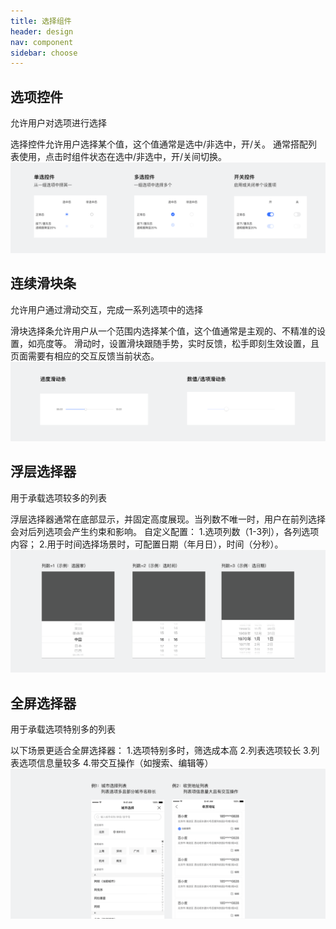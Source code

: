 ```yaml
---
title: 选择组件
header: design
nav: component
sidebar: choose
---
```

选项控件
--------------
<notice>允许用户对选项进行选择</notice>

选择控件允许用户选择某个值，这个值通常是选中/非选中，开/关。
通常搭配列表使用，点击时组件状态在选中/非选中，开/关间切换。
![Alt text](../../../img/3-4-1.png)

连续滑块条
--------------
<notice>允许用户通过滑动交互，完成一系列选项中的选择</notice>

滑块选择条允许用户从一个范围内选择某个值，这个值通常是主观的、不精准的设置，如亮度等。
滑动时，设置滑块跟随手势，实时反馈，松手即刻生效设置，且页面需要有相应的交互反馈当前状态。
![Alt text](../../../img/3-4-2.png)

浮层选择器
--------------
<notice>用于承载选项较多的列表</notice>

浮层选择器通常在底部显示，并固定高度展现。当列数不唯一时，用户在前列选择会对后列选项会产生约束和影响。
自定义配置：
1.选项列数（1-3列），各列选项内容；
2.用于时间选择场景时，可配置日期（年月日），时间（分秒）。
![Alt text](../../../img/3-4-3.png)

全屏选择器
--------------
<notice>用于承载选项特别多的列表</notice>

以下场景更适合全屏选择器：
1.选项特别多时，筛选成本高
2.列表选项较长
3.列表选项信息量较多
4.带交互操作（如搜索、编辑等）
![Alt text](../../../img/3-4-4.png)